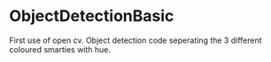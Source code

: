# ObjectDetectionBasic

First use of open cv. Object detection code seperating the 3 different coloured smarties with hue.
